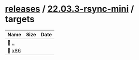 ---
---

# [releases](/releases/) / [22.03.3-rsync-mini](/releases/22.03.3-rsync-mini/) / targets


| Name | Size | Date |
|:---|---:|---|
| 📁 [..](../) | | |
| 📁 [x86](x86) | | |


